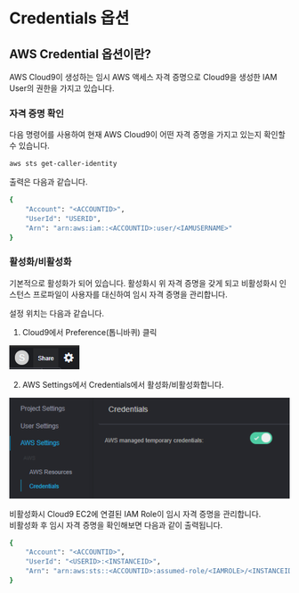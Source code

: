 # Credentials 옵션

## AWS Credential 옵션이란?

AWS Cloud9이 생성하는 임시 AWS 액세스 자격 증명으로 Cloud9을 생성한 IAM User의 권한을 가지고 있습니다.

### 자격 증명 확인

다음 명령어를 사용하여 현재 AWS Cloud9이 어떤 자격 증명을 가지고 있는지 확인할 수 있습니다.

```bash
aws sts get-caller-identity
```

출력은 다음과 같습니다.

```bash
{
    "Account": "<ACCOUNTID>", 
    "UserId": "USERID", 
    "Arn": "arn:aws:iam::<ACCOUNTID>:user/<IAMUSERNAME>"
}
```

### 활성화/비활성화

기본적으로 활성화가 되어 있습니다. 활성화시 위 자격 증명을 갖게 되고 비활성화시 인스턴스 프로파일이 사용자를 대신하여 임시 자격 증명을 관리합니다.

 설정 위치는 다음과 같습니다.  
1. Cloud9에서 Preference\(톱니바퀴\) 클릭

![](../../.gitbook/assets/image%20%281%29.png)

2. AWS Settings에서 Credentials에서 활성화/비활성화합니다.

![](../../.gitbook/assets/image%20%288%29.png)

비활성화시 Cloud9 EC2에 연결된 IAM Role이 임시 자격 증명을 관리합니다.  
비활성화 후 임시 자격 증명을 확인해보면 다음과 같이 출력됩니다.

```bash
{
    "Account": "<ACCOUNTID>", 
    "UserId": "<USERID>:<INSTANCEID>", 
    "Arn": "arn:aws:sts::<ACCOUNTID>:assumed-role/<IAMROLE>/<INSTANCEID>"
}
```

